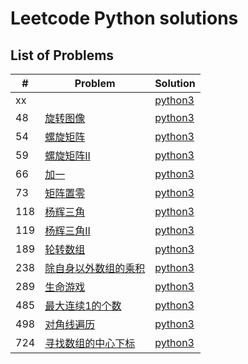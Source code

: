 # Leetcode Python solutions

## List of Problems

| #    | Problem                                                                                          | Solution       |
| ---- | ------------------------------------------------------------------------------------------------ | -------------- |
| xx | []() | [python3](./solutions/xx.py) |
| 48 | [旋转图像](https://leetcode.cn/problems/rotate-image/description/) | [python3](./solutions/48.py) |
| 54 | [螺旋矩阵](https://leetcode.cn/problems/spiral-matrix/description/) | [python3](./solutions/54.py) |
| 59 | [螺旋矩阵II](https://leetcode.cn/problems/spiral-matrix-ii/description/) | [python3](./solutions/59.py) |
| 66 | [加一](https://leetcode.cn/problems/plus-one/) | [python3](./solutions/66.py) |
| 73 | [矩阵置零](https://leetcode.cn/problems/set-matrix-zeroes/description/) | [python3](./solutions/73.py) |
| 118 | [杨辉三角](https://leetcode.cn/problems/pascals-triangle/description/) | [python3](./solutions/118.py) |
| 119 | [杨辉三角II](https://leetcode.cn/problems/pascals-triangle-ii/description/) | [python3](./solutions/119.py) |
| 189 | [轮转数组](https://leetcode.cn/problems/rotate-array/) | [python3](./solutions/189.py) |
| 238 | [除自身以外数组的乘积](https://leetcode.cn/problems/product-of-array-except-self/) | [python3](./solutions/238.py) |
| 289 | [生命游戏](https://leetcode.cn/problems/game-of-life/description/) | [python3](./solutions/289.py) |
| 485 | [最大连续1的个数](https://leetcode.cn/problems/max-consecutive-ones/) | [python3](./solutions/485.py) |
| 498 | [对角线遍历](https://leetcode.cn/problems/diagonal-traverse/) | [python3](./solutions/498.py) |
| 724 | [寻找数组的中心下标](https://leetcode.cn/problems/find-pivot-index/) | [python3](./solutions/724.py) |
